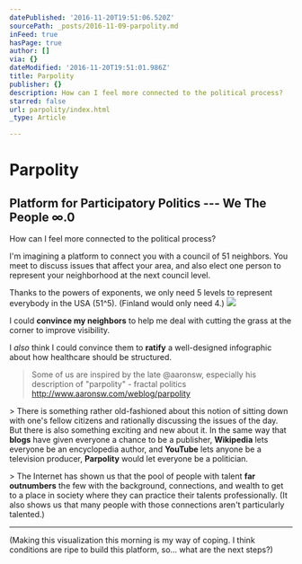 ```yaml
---
datePublished: '2016-11-20T19:51:06.520Z'
sourcePath: _posts/2016-11-09-parpolity.md
inFeed: true
hasPage: true
author: []
via: {}
dateModified: '2016-11-20T19:51:01.986Z'
title: Parpolity
publisher: {}
description: How can I feel more connected to the political process?
starred: false
url: parpolity/index.html
_type: Article

---
```

# Parpolity

## Platform for Participatory Politics --- We The People ∞.0

How can I feel more connected to the political process?

I'm imagining a platform to connect you with a council of 51 neighbors. You meet to discuss issues that affect your area, and also elect one person to represent your neighborhood at the next council level.

Thanks to the powers of exponents, we only need 5 levels to represent everybody in the USA (51^5). (Finland would only need 4.)
![](https://the-grid-user-content.s3-us-west-2.amazonaws.com/2a4d8adf-07d0-44fb-a48f-f51688606bed.png)

I could **convince my neighbors** to help me deal with cutting the grass at the corner to improve visibility.

I _also_ think I could convince them to **ratify** a well-designed infographic about how healthcare should be structured.

> Some of us are inspired by the late @aaronsw, especially his description of "parpolity" - fractal politics http://www.aaronsw.com/weblog/parpolity

\> There is something rather old-fashioned about this notion of sitting down with one's fellow citizens and rationally discussing the issues of the day. But there is also something exciting and new about it. In the same way that **blogs** have given everyone a chance to be a publisher, **Wikipedia** lets everyone be an encyclopedia author, and **YouTube** lets anyone be a television producer, **Parpolity** would let everyone be a politician.

\> The Internet has shown us that the pool of people with talent **far outnumbers** the few with the background, connections, and wealth to get to a place in society where they can practice their talents professionally. (It also shows us that many people with those connections aren't particularly talented.)

---

(Making this visualization this morning is my way of coping. I think conditions are ripe to build this platform, so... what are the next steps?)